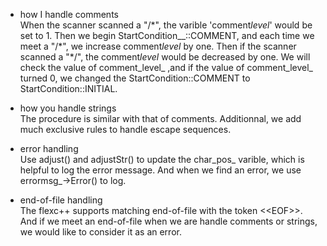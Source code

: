 - how I handle comments  
  When the scanner scanned a "/\*", the varible 'comment*level*' would be set to 1. Then we begin StartCondition\_\_::COMMENT, and each time we meet a "/\*", we increase comment*level* by one. Then if the scanner scanned a "\*/", the comment*level* would be decreased by one. We will check the value of comment_level\_ ,and if the value of comment_level\_ turned 0, we changed the StartCondition::COMMENT to StartCondition::INITIAL.

- how you handle strings  
  The procedure is similar with that of comments. Additionnal, we add much exclusive rules to handle escape sequences.

- error handling  
  Use adjust() and adjustStr() to update the char_pos\_ varible, which is helpful to log the error message. And when we find an error, we use errormsg\_->Error() to log.

- end-of-file handling  
  The flexc++ supports matching end-of-file with the token <\<EOF>>. And if we meet an end-of-file when we are handle comments or strings, we would like to consider it as an error.
